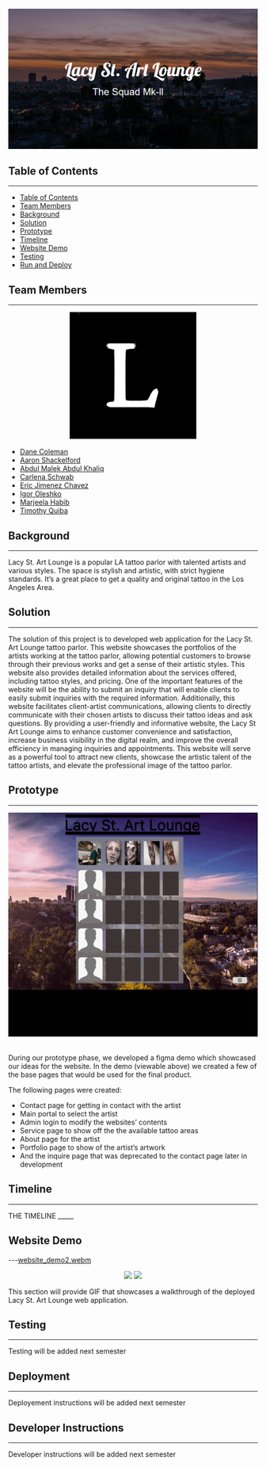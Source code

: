 <p align="center">
  <img src="src/components/images/logo2.png" />
</p>

## Table of Contents

---

- [Table of Contents](#table-of-contents)
- [Team Members](#team-members)
- [Background](#background)
- [Solution](#solution)
- [Prototype](#prototype)
- [Timeline](#timeline)
- [Website Demo](#website-demo)
- [Testing](#testing)
- [Run and Deploy](#run-and-deploy)


## Team Members

---

<p align="center">
  <img src="src/components/images/teamlogo.png" />
</p>

- [Dane Coleman](https://github.com/daneski9)
- [Aaron Shackelford](https://github.com/chessset5)
- [Abdul Malek Abdul Khaliq](https://github.com/malekus40)
- [Carlena Schwab](https://github.com/carlenacodes)
- [Eric Jimenez Chavez](https://github.com/TwerpZ)
- [Igor Oleshko](https://github.com/ioleshko1)
- [Marjeela Habib](https://github.com/marjeela)
- [Timothy Quiba](https://github.com/tquiba)

## Background

---

Lacy St. Art Lounge is a popular LA tattoo parlor with talented artists and various styles. The space is stylish and artistic, with strict hygiene standards. It’s a great place to get a quality and original tattoo in the Los Angeles Area.

## Solution

---

The solution of this project is to developed web application for the Lacy St. Art Lounge tattoo parlor. This website showcases the portfolios of the artists working at the tattoo parlor, allowing potential customers to browse through their previous works and get a sense of their artistic styles. This website also provides detailed information about the services offered, including tattoo styles, and pricing. One of the important features of the website will be the ability to submit an inquiry that will enable clients to easily submit inquiries with the required information. Additionally, this website facilitates client-artist communications, allowing clients to directly communicate with their chosen artists to discuss their tattoo ideas and ask questions. By providing a user-friendly and informative website, the Lacy St Art Lounge aims to enhance customer convenience and satisfaction, increase business visibility in the digital realm, and improve the overall efficiency in managing inquiries and appointments. This website will serve as a powerful tool to attract new clients, showcase the artistic talent of the tattoo artists, and elevate the professional image of the tattoo parlor.

## Prototype

---

<p align="center">
  <img src="src/components/images/mock_up_demo.gif" />
</p>

<br>
During our prototype phase, we developed a figma demo which showcased our ideas for the website. In the demo (viewable above) we created a few of the base pages that would be used for the final product. 

The following pages were created:<br>
<ul style="circle">
   <li>Contact page for getting in contact with the artist</li>
   <li>Main portal to select the artist</li>
   <li>Admin login to modify the websites’ contents</li>
   <li>Service page to show off the the available tattoo areas</li>
   <li>About page for the artist</li>
   <li>Portfolio page to show of the artist’s artwork</li>
   <li>And the inquire page that was deprecated to the contact page later in development</li>
</ul>
   

## Timeline

---

THE TIMELINE _____

## Website Demo

---[website_demo2.webm](https://user-images.githubusercontent.com/117392319/236071792-56710919-d5ad-4403-90bc-70ef56dd0665.webm)


<p align="center">
  <img src="src/components/images/website_demo2.webm" />
  <img src="https://user-images.githubusercontent.com/117392319/236071792-56710919-d5ad-4403-90bc-70ef56dd0665.webm" />
</p>

This section will provide GIF that showcases a walkthrough of the deployed Lacy St. Art Lounge web application.

## Testing

---

Testing will be added next semester

## Deployment

---

Deployement instructions will be added next semester


## Developer Instructions

---

Developer instructions will be added next semester



